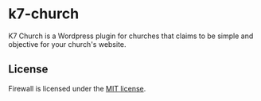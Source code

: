 # k7-church
K7 Church is a Wordpress plugin for churches that claims to be simple and objective for your church's website.




## License

Firewall is licensed under the [MIT license](LICENSE).
